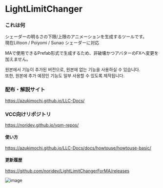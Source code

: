 # LightLimitChanger
### これは何
シェーダーの明るさの下限/上限のアニメーションを生成するツールです。  
現在Liltoon / Poiyomi / Sunao シェーダーに対応

MAで使用できるPrefab形式で生成するため、非破壊かつアバターのFXへ変更を加えません。

원본에서 기능이 추가된 버전으로, 원본에 없는 기능을 사용하실 수 있습니다.  
또한, 원본에 추가 예정인 기능도 일부 사용할 수 있도록 제작됩니다.

### 配布・解説サイト
https://azukimochi.github.io/LLC-Docs/

### VCC向けリポジトリ
https://noridev.github.io/vpm-repos/

#### 使い方
https://azukimochi.github.io/LLC-Docs/docs/howtouse/howtouse-basic/

#### 更新履歴
https://github.com/noridev/LightLimitChangerForMA/releases

![image](https://github.com/user-attachments/assets/3af66eb8-c771-42ae-97e4-44aebeea97b5)





 
